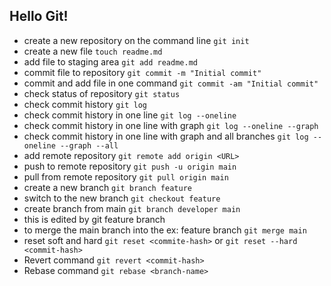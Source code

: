 ## Hello Git!

- create a new repository on the command line
```git init```
- create a new file
```touch readme.md```
- add file to staging area
```git add readme.md```
- commit file to repository
```git commit -m "Initial commit"```
- commit and add file in one command
```git commit -am "Initial commit"```
- check status of repository
```git status```
- check commit history
```git log```
- check commit history in one line
```git log --oneline```
- check commit history in one line with graph
```git log --oneline --graph```
- check commit history in one line with graph and all branches
```git log --oneline --graph --all```
- add remote repository
```git remote add origin <URL>```
- push to remote repository
```git push -u origin main```
- pull from remote repository
```git pull origin main```
- create a new branch
```git branch feature```
- switch to the new branch
```git checkout feature```
- create branch from main
```git branch developer main```
- this is edited by git feature branch
- to merge the main branch into the <branch name> ex: feature branch 
```git merge main```
- reset soft and hard ```git reset <commite-hash>``` or ```git reset --hard <commit-hash>``` 
- Revert command ```git revert <commit-hash>```
- Rebase command ```git rebase <branch-name>```

[//]: # (test1)
[//]: # (test2)